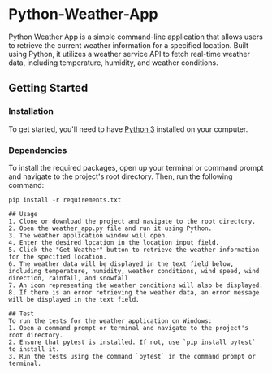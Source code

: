 # Python-Weather-App
Python Weather App is a simple command-line application that allows users to retrieve the current weather information for a specified location. Built using Python, it utilizes a weather service API to fetch real-time weather data, including temperature, humidity, and weather conditions.

## Getting Started

### Installation
To get started, you'll need to have [Python 3](https://www.python.org/downloads/) installed on your computer.

### Dependencies
To install the required packages, open up your terminal or command prompt and navigate to the project's root directory. Then, run the following command:
```shell
pip install -r requirements.txt

## Usage
1. Clone or download the project and navigate to the root directory.
2. Open the weather_app.py file and run it using Python.
3. The weather application window will open.
4. Enter the desired location in the location input field.
5. Click the "Get Weather" button to retrieve the weather information for the specified location.
6. The weather data will be displayed in the text field below, including temperature, humidity, weather conditions, wind speed, wind direction, rainfall, and snowfall
7. An icon representing the weather conditions will also be displayed.
8. If there is an error retrieving the weather data, an error message will be displayed in the text field.

## Test
To run the tests for the weather application on Windows:
1. Open a command prompt or terminal and navigate to the project's root directory.
2. Ensure that pytest is installed. If not, use `pip install pytest` to install it.
3. Run the tests using the command `pytest` in the command prompt or terminal.
